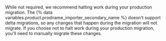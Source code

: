 While not required, we recommend halting work during your production migration. The {% data variables.product.prodname_importer_secondary_name %} doesn't support delta migrations, so any changes that happen during the migration will not migrate. If you choose not to halt work during your production migration, you'll need to manually migrate these changes.
